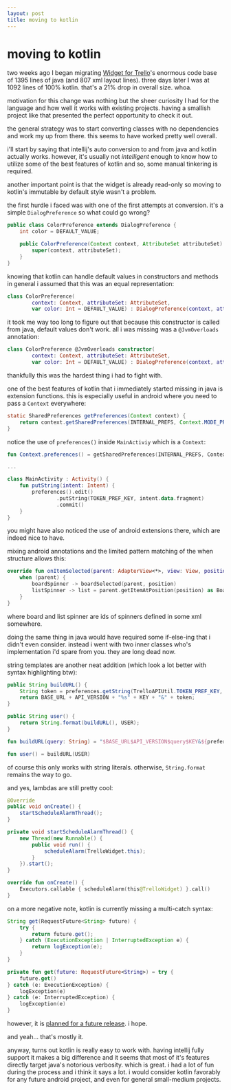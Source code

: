 ```yaml
---
layout: post
title: moving to kotlin
---
```


# moving to kotlin

two weeks ago I began migrating [Widget for Trello][repo]'s enormous code base of 1395 lines of java (and 807 xml layout lines).
three days later I was at 1092 lines of 100% kotlin. that's a 21% drop in overall size. whoa.

motivation for this change was nothing but the sheer curiosity I had for the language and how well it works with existing projects.
having a smallish project like that presented the perfect opportunity to check it out.

the general strategy was to start converting classes with no dependencies and work my up from there. 
this seems to have worked pretty well overall. 

i'll start by saying that intellij's auto conversion to and from java and kotlin actually works. 
however, it's usually not _intelligent_ enough to know how to utilize some of the best features of kotlin and so, some manual tinkering is required.

another important point is that the widget is already read-only so moving to kotlin's immutable by default style wasn't a problem.

the first hurdle i faced was with one of the first attempts at conversion.
it's a simple `DialogPreference` so what could go wrong?

```java
public class ColorPreference extends DialogPreference {
    int color = DEFAULT_VALUE;

    public ColorPreference(Context context, AttributeSet attributeSet) {
        super(context, attributeSet);
    }
}
```

knowing that kotlin can handle default values in constructors and methods in general i assumed that this was an equal representation:

```kotlin
class ColorPreference(
        context: Context, attributeSet: AttributeSet,
        var color: Int = DEFAULT_VALUE) : DialogPreference(context, attributeSet) 
```

it took me way too long to figure out that because this constructor is called from java, default values don't work.
all i was missing was a `@JvmOverloads` annotation:

```kotlin
class ColorPreference @JvmOverloads constructor(
        context: Context, attributeSet: AttributeSet,
        var color: Int = DEFAULT_VALUE) : DialogPreference(context, attributeSet) 
```

thankfully this was the hardest thing i had to fight with.

one of the best features of kotlin that i immediately started missing in java is extension functions. 
this is especially useful in android where you need to pass a `Context` everywhere:

```java
static SharedPreferences getPreferences(Context context) {
    return context.getSharedPreferences(INTERNAL_PREFS, Context.MODE_PRIVATE);
}
```

notice the use of `preferences()` inside `MainActiviy` which is a `Context`: 

```kotlin
fun Context.preferences() = getSharedPreferences(INTERNAL_PREFS, Context.MODE_PRIVATE)

...

class MainActivity : Activity() {
    fun putString(intent: Intent) {
        preferences().edit()
                .putString(TOKEN_PREF_KEY, intent.data.fragment)
                .commit()
    }
}
```

you might have also noticed the use of android extensions there, which are indeed nice to have.

mixing android annotations and the limited pattern matching of the when structure allows this:

```kotlin
override fun onItemSelected(parent: AdapterView<*>, view: View, position: Int, id: Long) {
    when (parent) {
        boardSpinner -> boardSelected(parent, position)
        listSpinner -> list = parent.getItemAtPosition(position) as BoardList
    }
}
```

where board and list spinner are ids of spinners defined in some xml somewhere.

doing the same thing in java would have required some if-else-ing that i didn't even consider. 
instead i went with two inner classes who's implementation i'd spare from you. they are long dead now.

string templates are another neat addition (which look a lot better with syntax highlighting btw):

```java
public String buildURL() {
    String token = preferences.getString(TrelloAPIUtil.TOKEN_PREF_KEY, "");
    return BASE_URL + API_VERSION + "%s" + KEY + "&" + token;
}

public String user() {
    return String.format(buildURL(), USER);
}

```

```kotlin
fun buildURL(query: String) = "$BASE_URL$API_VERSION$query$KEY&${preferences.getString(TOKEN_PREF_KEY, "")}"

fun user() = buildURL(USER)
```

of course this only works with string literals. otherwise, `String.format` remains the way to go. 

and yes, lambdas are still pretty cool:

```java
@Override
public void onCreate() {
    startScheduleAlarmThread();
}

private void startScheduleAlarmThread() {
    new Thread(new Runnable() {
        public void run() {
            scheduleAlarm(TrelloWidget.this);
        }
    }).start();
}
```

```kotlin
override fun onCreate() {
    Executors.callable { scheduleAlarm(this@TrelloWidget) }.call()
}
```

on a more negative note, kotlin is currently missing a multi-catch syntax: 

```java
String get(RequestFuture<String> future) {
    try {
        return future.get();
    } catch (ExecutionException | InterruptedException e) {
        return logException(e);
    }
}
```

```kotlin
private fun get(future: RequestFuture<String>) = try {
    future.get()
} catch (e: ExecutionException) {
    logException(e)
} catch (e: InterruptedException) {
    logException(e)
}
```

however, it is [planned for a future release][try]. i hope.

and yeah... that's mostly it.

anyway, turns out kotlin is really easy to work with. 
having intellij fully support it makes a big difference 
and it seems that most of it's features directly target java's notorious verbosity. 
which is great. 
i had a lot of fun during the process and i think it says a lot.
i would consider kotlin favorably for any future android project, and even for general small-medium projects. 

[repo]:https://github.com/oryanm/TrelloWidget
[try]:https://discuss.kotlinlang.org/t/does-kotlin-have-multi-catch/486